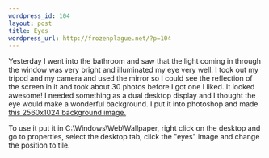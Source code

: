 ```yaml
--- 
wordpress_id: 104
layout: post
title: Eyes
wordpress_url: http://frozenplague.net/?p=104
---
```

Yesterday I went into the bathroom and saw that the light coming in through the window was very bright and illuminated my eye very well. I took out my tripod and my camera and used the mirror so I could see the reflection of the screen in it and took about 30 photos before I got one I liked.  It looked awesome! I needed something as a dual desktop display and I thought the eye would make a wonderful background. I put it into photoshop and made <a href="http://frozenplague.net/images/eyes.jpg">this 2560x1024 background image.</a>

To use it put it in C:\Windows\Web\Wallpaper, right click on the desktop and go to properties, select the desktop tab, click the "eyes" image and change the position to tile.
